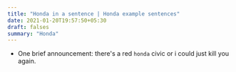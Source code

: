 ```yaml
---
title: "Honda in a sentence | Honda example sentences"
date: 2021-01-20T19:57:50+05:30
draft: falses
summary: "Honda"
---
```

- One brief announcement: there's a red `honda` civic or i could just kill you again.
                 
